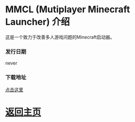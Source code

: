 # MMCL (Mutiplayer Minecraft Launcher) 介绍

这是一个致力于改善多人游戏问题的Minecraft启动器。

### 发行日期

never

### 下载地址

<a href="https://www.bilibili.com/video/BV1GJ411x7h7">点击这里</a>

# <a href="/">返回主页</a>
